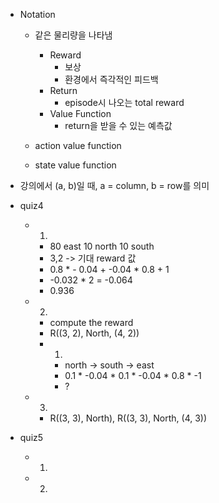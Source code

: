 - Notation
	- 같은 물리량을 나타냄
		- Reward
			- 보상
			- 환경에서 즉각적인 피드백
		- Return
			- episode시 나오는 total reward
		- Value Function
			- return을 받을 수 있는 예측값
	
	- action value function
	- state value function

- 강의에서 (a, b)일 때, a = column, b = row를 의미 
- quiz4
	- 1)
		- 80 east 10 north 10 south
		- 3,2 -> 기대 reward 값
		- 0.8 * - 0.04 + -0.04 * 0.8  + 1
		- -0.032 * 2 = -0.064
		- 0.936
	- 2)
		- compute the reward
		- R((3, 2), North, (4, 2))
		- 1)
			- north -> south -> east
			- 0.1 * -0.04 * 0.1 * -0.04 * 0.8 * -1
			- ?
		
	- 3)
		- R((3, 3), North), R((3, 3), North, (4, 3))
- quiz5
	- 1)
	- 2)
